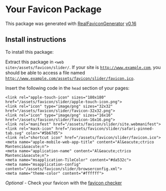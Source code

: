 # Your Favicon Package

This package was generated with [RealFaviconGenerator](https://realfavicongenerator.net/) [v0.16](https://realfavicongenerator.net/change_log#v0.16)

## Install instructions

To install this package:

Extract this package in <code>&lt;web site&gt;/assets/favicon/slider/</code>. If your site is <code>http://www.example.com</code>, you should be able to access a file named <code>http://www.example.com/assets/favicon/slider/favicon.ico</code>.

Insert the following code in the `head` section of your pages:

    <link rel="apple-touch-icon" sizes="180x180" href="/assets/favicon/slider/apple-touch-icon.png">
    <link rel="icon" type="image/png" sizes="32x32" href="/assets/favicon/slider/favicon-32x32.png">
    <link rel="icon" type="image/png" sizes="16x16" href="/assets/favicon/slider/favicon-16x16.png">
    <link rel="manifest" href="/assets/favicon/slider/site.webmanifest">
    <link rel="mask-icon" href="/assets/favicon/slider/safari-pinned-tab.svg" color="#5b67d5">
    <link rel="shortcut icon" href="/assets/favicon/slider/favicon.ico">
    <meta name="apple-mobile-web-app-title" content="Al&eacute;ctrico Mantenci&oacute;n">
    <meta name="application-name" content="Al&eacute;ctrico Mantenci&oacute;n">
    <meta name="msapplication-TileColor" content="#da532c">
    <meta name="msapplication-config" content="/assets/favicon/slider/browserconfig.xml">
    <meta name="theme-color" content="#ffffff">

*Optional* - Check your favicon with the [favicon checker](https://realfavicongenerator.net/favicon_checker)